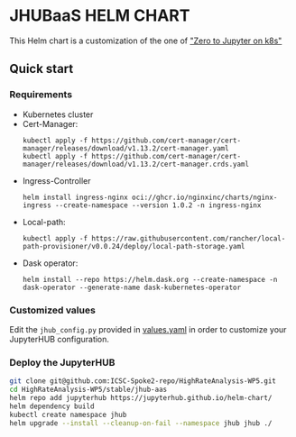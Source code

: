 # JHUBaaS HELM CHART

This Helm chart is a customization of the one of ["Zero to Jupyter on k8s"](https://jupyterhub.github.io/helm-chart/)

## Quick start

### Requirements

- Kubernetes cluster
- Cert-Manager:
  ```
  kubectl apply -f https://github.com/cert-manager/cert-manager/releases/download/v1.13.2/cert-manager.yaml
  kubectl apply -f https://github.com/cert-manager/cert-manager/releases/download/v1.13.2/cert-manager.crds.yaml
  ```
- Ingress-Controller
  ```
  helm install ingress-nginx oci://ghcr.io/nginxinc/charts/nginx-ingress --create-namespace --version 1.0.2 -n ingress-nginx
  ```
- Local-path:
  ```
  kubectl apply -f https://raw.githubusercontent.com/rancher/local-path-provisioner/v0.0.24/deploy/local-path-storage.yaml
  ```
- Dask operator:
  ```
  helm install --repo https://helm.dask.org --create-namespace -n dask-operator --generate-name dask-kubernetes-operator
  ```

### Customized values

Edit the `jhub_config.py` provided in [values.yaml](values.yaml) in order to customize your JupyterHUB configuration.

### Deploy the JupyterHUB

```bash
git clone git@github.com:ICSC-Spoke2-repo/HighRateAnalysis-WP5.git
cd HighRateAnalysis-WP5/stable/jhub-aas
helm repo add jupyterhub https://jupyterhub.github.io/helm-chart/
helm dependency build
kubectl create namespace jhub
helm upgrade --install --cleanup-on-fail --namespace jhub jhub ./ 
```

